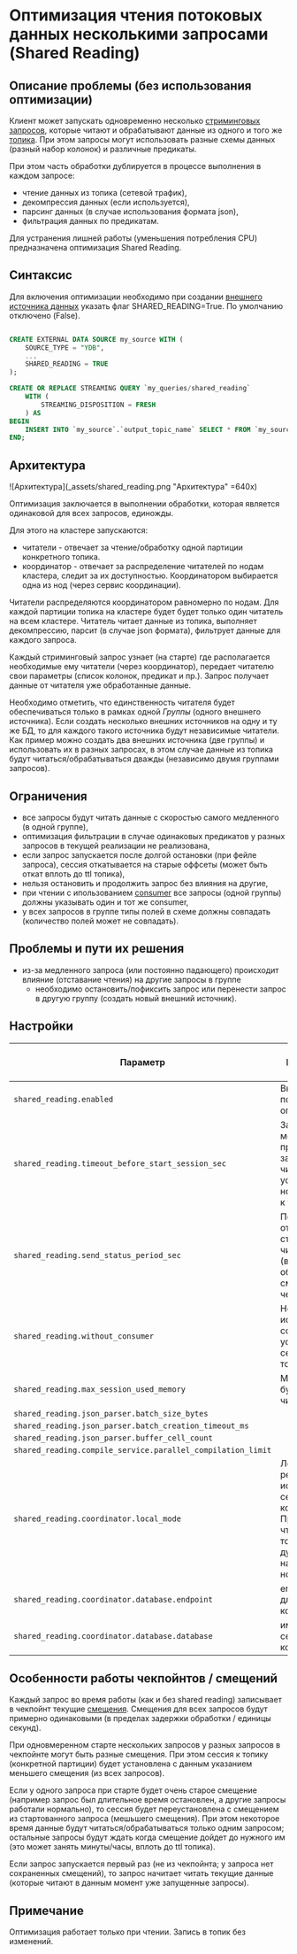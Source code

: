 # Оптимизация чтения потоковых данных несколькими запросами (Shared Reading)

## Описание проблемы (без использования оптимизации)

Клиент может запускать одновременно несколько [стриминговых запросов](./streaming), которые читают и обрабатывают данные из одного и того же  [топика](./concepts/topic). При этом запросы могут использовать разные схемы данных (разный набор колонок) и различные предикаты.

При этом часть обработки дублируется в процессе выполнения в каждом запросе:
- чтение данных из топика (сетевой трафик),
- декомпрессия данных (если используется),
- парсинг данных (в случае использования формата json),
- фильтрация данных по предикатам.

Для устранения лишней работы (уменьшения потребления CPU) предназначена оптимизация Shared Reading.

## Синтаксис

Для включения оптимизации необходимо при создании [внешнего источника данных](concepts/datamodel/external_data_source) указать 
флаг SHARED_READING=True. По умолчанию отключено (False).

```sql

CREATE EXTERNAL DATA SOURCE my_source WITH (
    SOURCE_TYPE = "YDB",
    ...
    SHARED_READING = TRUE
);

CREATE OR REPLACE STREAMING QUERY `my_queries/shared_reading` 
    WITH (
        STREAMING_DISPOSITION = FRESH
    ) AS
BEGIN
    INSERT INTO `my_source`.`output_topic_name` SELECT * FROM `my_source`.`input_topic_name`;
END;
```

## Архитектура

![Архитектура](_assets/shared_reading.png "Архитектура" =640x)

Оптимизация заключается в выполнении обработки, которая является одинаковой для всех запросов, единожды.

Для этого на кластере запускаются:
- читатели - отвечает за чтение/обработку одной партиции конкретного топика. 
- координатор - отвечает за распределение читателей по нодам кластера, следит за их доступностью. Координатором выбирается одна из нод (через сервис координации).

Читатели распределяются координатором равномерно по нодам. Для каждой партиции топика на кластере будет будет только один читатель на всем кластере. Читатель читает данные из топика, выполняет декомпрессию, парсит (в случае json формата), фильтрует данные для каждого запроса.

Каждый стриминговый запрос  узнает (на старте) где располагается необходимые ему читатели (через координатор), передает читателю свои параметры (список колонок, предикат и пр.). Запрос получает данные от читателя уже обработанные данные.

Необходимо отметить, что единственность читателя будет обеспечиваться только в рамках одной *Группы* (одного внешнего источника). Если создать несколько внешних источников на одну и ту же БД, то для каждого такого источника будут независимые читатели. Как пример можно создать два внешних источника (две группы) и использовать их в разных запросах, в этом случае данные из топика будут читаться/обрабатываться дважды (независимо двумя группами запросов).

## Ограничения
- все запросы будут читать данные с скоростью самого медленного (в одной группе),
- оптимизация фильтрации в случае одинаковых предикатов у разных запросов в текущей реализации не реализована,
- если запрос запускается после долгой остановки (при фейле запроса), сессия откатывается на старые оффсеты (может быть откат вплоть до ttl топика),
- нельзя остановить и продолжить запрос без влияния на другие,
- при чтении с ипользованием [consumer](/concepts/topic#consumer) все запросы (одной группы) должны указывать один и тот же consumer,
- у всех запросов в группе типы полей в схеме должны совпадать (количество полей может не совпадать). 

## Проблемы и пути их решения

- из-за медленного запроса (или постоянно падающего) происходит влияние (отставание чтения) на другие запросы в группе
  - необходимо остановить/пофиксить запрос или перенести запрос в другую группу (создать новый внешний источник).

## Настройки

| Параметр | Назначение | Значение по умолчаню |
|----------|------------|----------------------|
| `shared_reading.enabled` | Включение поддержки оптимизации | false |
| `shared_reading.timeout_before_start_session_sec` | Задержка между приходом запроса к читателю и установкой новой сессии к топику  | 0 |
| `shared_reading.send_status_period_sec` | Период отправки статистики от читателя (влияет на обновление смещений в чекпойнтах ) | 3 (???) |
| `shared_reading.without_consumer` | Не использовать consumer при установке сессии к топику | false | 
| `shared_reading.max_session_used_memory` | Макс. размер буфера в читателе | 16MB (???) |
| `shared_reading.json_parser.batch_size_bytes` |  | |
| `shared_reading.json_parser.batch_creation_timeout_ms` |  |  |
| `shared_reading.json_parser.buffer_cell_count` |  |  |
| `shared_reading.compile_service.parallel_compilation_limit` |  |  |
| `shared_reading.coordinator.local_mode` | Локальный режим (не используется сервис координации). При этом чтение из топика будет дублироваться на каждой ноде  | false |
| `shared_reading.coordinator.database.endpoint` | endpoint бд для сервиса координации |  |
| `shared_reading.coordinator.database.database` | имя бд для сервиса координации |  |

## Особенности работы чекпойнтов / смещений

Каждый запрос во время работы (как и без shared reading) записывает в чекпойнт текущие [смещения](concepts/topic#consumer-offset). Смещения для всех запросов будут примерно одинаковыми (в пределах задержки обработки / единицы секунд).

При одновмеренном старте нескольких запросов у разных запросов в чекпойнте могут быть разные смещения. При этом сессия к топику (конкретной партиции) будет установлена с данным указанием меньшего смещения (из всех запросов).

Если у одного запроса при старте будет очень старое смещение (например запрос был длительное время остановлен, а другие запросы работали нормально), то сессия будет переустановлена с смещением из стартованного запроса (мешьшего смещения). При этом некоторое время данные будут читаться/обрабатываться только одним запросом; остальные запросы будут ждать когда смещение дойдет до нужного им (это может занять минуты/часы, вплоть до ttl топика).

Если запрос запускается первый раз (не из чекпойнта; у запроса нет сохраненных смещений), то запрос начитает читать текущие данные (которые читают в данным момент уже запущенные запросы).

## Примечание

Оптимизация работает только при чтении. Запись в топик без изменений. 


